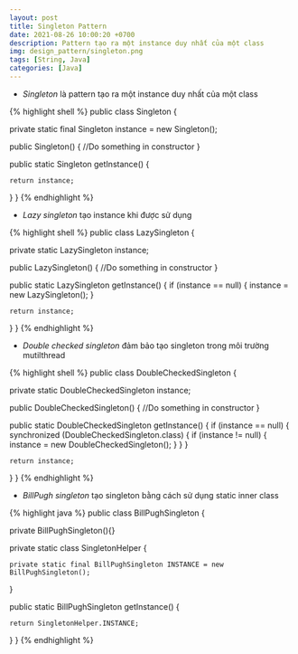 ```yaml
---
layout: post
title: Singleton Pattern 
date: 2021-08-26 10:00:20 +0700
description: Pattern tạo ra một instance duy nhất của một class
img: design_pattern/singleton.png
tags: [String, Java]
categories: [Java]
---
```


- *Singleton* là pattern tạo ra một instance duy nhất của một class

{% highlight shell %}
public class Singleton {

  private static final Singleton instance = new Singleton();

  public Singleton() {
    //Do something in constructor
  }

  public static Singleton getInstance() {
    
    return instance;
  }
}
{% endhighlight %}

- *Lazy singleton* tạo instance khi được sử dụng

{% highlight shell %}
public class LazySingleton {

  private static LazySingleton instance;

  public LazySingleton() {
    //Do something in constructor
  }

  public static LazySingleton getInstance() {
    if (instance == null) {
      instance = new LazySingleton();
    }

    return instance;
  }
}
{% endhighlight %}

- *Double checked singleton* đảm bảo tạo singleton trong môi trường mutilthread

{% highlight shell %}
public class DoubleCheckedSingleton {

  private static DoubleCheckedSingleton instance;

  public DoubleCheckedSingleton() {
    //Do something in constructor
  }

  public static DoubleCheckedSingleton getInstance() {
    if (instance == null) {
      synchronized (DoubleCheckedSingleton.class) {
        if (instance != null) {
          instance = new DoubleCheckedSingleton();
        }
      }
    }

    return instance;
  }
}
{% endhighlight %}

- *BillPugh singleton* tạo singleton bằng cách sử dụng static inner class

{% highlight java %}
public class BillPughSingleton {

  private BillPughSingleton(){}

  private static class SingletonHelper {

    private static final BillPughSingleton INSTANCE = new BillPughSingleton();
  }

  public static BillPughSingleton getInstance() {

    return SingletonHelper.INSTANCE;
  }
}
{% endhighlight %}